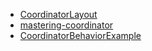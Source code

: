 - [CoordinatorLayout](https://developer.android.com/reference/android/support/design/widget/CoordinatorLayout.html)
- [mastering-coordinator](http://saulmm.github.io/mastering-coordinator)
- [CoordinatorBehaviorExample](https://github.com/saulmm/CoordinatorBehaviorExample)

